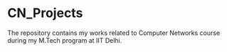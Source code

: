 # CN_Projects
The repository contains my works related to Computer Networks course during my M.Tech program at IIT Delhi.
